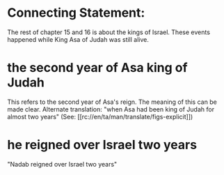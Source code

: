 # Connecting Statement:

The rest of chapter 15 and 16 is about the kings of Israel. These events happened while King Asa of Judah was still alive.

# the second year of Asa king of Judah

This refers to the second year of Asa's reign. The meaning of this can be made clear. Alternate translation: "when Asa had been king of Judah for almost two years" (See: [[rc://en/ta/man/translate/figs-explicit]])

# he reigned over Israel two years

"Nadab reigned over Israel two years"

